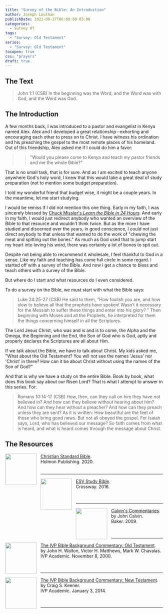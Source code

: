 ```yaml
---
title: "Survey of the Bible: An Introduction"
author: Joseph Louthan
publishDate: 2022-09-27T06:00:00-05:00
categories:
  - Survey OT
tags:
  - "Survey: Old Testament"
series:
  - "Survey: Old Testament"
tocopen: true
css: "prayers"
draft: true
---
```

## The Text

>John 1:1 (CSB) In the beginning was the Word, and the Word was with God, and the Word was God.

## The Introduction

A few months back, I was introduced to a pastor and evangelist in Kenya named Alex. Alex and I developed a great relationship--exhorting and encouraging each other to press on to Christ. I have witness his ordination and his preaching the gospel to the most remote places of his homeland. Out of this friendship, Alex asked me if I could do him a favor:

>>"Would you please come to Kenya and teach my pastor friends and me the whole Bible?"

That is no small task, that is for sure. And as I am excited to teach anyone anywhere God's holy word, I knew that this would take a great deal of study preparation (not to mention some budget preparation).

I told my wonderful friend that budget wise, it might be a couple years. In the meantime, let me start studying.

I would be remiss if I did not mention this one thing. Early in my faith, I was sincerely blessed by [Chuck Missler's *Learn the Bible in 24 Hours*](https://www.youtube.com/watch?v=PZ3hESj__M8). And early in my faith, I would just redirect anybody who wanted an overview of the Bible to that resource and wouldn't think twice. But as the more I have studied and discerned over the years, in good conscience, I could not just direct anybody to that unless that wanted to do the work of "chewing the meat and spitting out the bones." As much as God used that to jump start my heart into loving his word, there was certainly a lot of bones to spit out.

Despite not being able to recommend it wholesale, I feel thankful to God in a sense. Like my faith and teaching has come full circle in some regard. I started off with a survey of the Bible. And now I get a chance to bless and teach others with a survey of the Bible.

But where do I start and what resources do I even considered.

To do a survey on the Bible, we must start with what the Bible says:

>Luke 24:25-27 (CSB) He said to them, “How foolish you are, and how slow to believe all that the prophets have spoken! Wasn’t it necessary for the Messiah to suffer these things and enter into his glory? ” Then beginning with Moses and all the Prophets, he interpreted for them the things concerning himself in all the Scriptures.

The Lord Jesus Christ, who was and is and is to come, the Alpha and the Omega, the Beginning and the End, the Son of God who is God, aptly and properly declares the Scriptures are all about Him.

If we talk about the Bible, we have to talk about Christ. My kids asked me, "What about the Old Testament? You will not see the names 'Jesus' nor 'Christ' in there? How can it be about Christ without using the names of the Son of God?"

And that is why we have a study on the entire Bible. Book by book, what does this book say about our Risen Lord? That is what I attempt to answer in this series. For:

>Romans 10:14-17 (CSB) How, then, can they call on him they have not believed in? And how can they believe without hearing about him? And how can they hear without a preacher? And how can they preach unless they are sent? As it is written: How beautiful are the feet of those who bring good news. But not all obeyed the gospel. For Isaiah says, Lord, who has believed our message? So faith comes from what is heard, and what is heard comes through the message about Christ.

## The Resources

[<img src="https://images-na.ssl-images-amazon.com/images/I/91DXb+atXsL.jpg" align="left" width="100" style="padding-right: 10px" />Christian Standard Bible](https://amzn.to/3FbGqbM).  
Holmon Publishing. 2020.  
&nbsp;

___

[<img src="https://images-na.ssl-images-amazon.com/images/I/41nNWgurO3L._SX394_BO1,204,203,200_.jpg" align="left" width="100" style="padding-right: 10px" />ESV Study Bible](https://amzn.to/3FbGs38).  
Crossway. 2016.

&nbsp;

___

[<img src="https://images-na.ssl-images-amazon.com/images/I/41mjq2lbVJL._SX330_BO1,204,203,200_.jpg" align="left" width="100" style="padding-right: 10px" />Calvin's Commentaries](https://www.olivetree.com/store/product.php?productid=17517).  
by John Calvin.  
Baker. 2009.

&nbsp;

___

[<img src="https://images-na.ssl-images-amazon.com/images/I/81zVfwcJuEL.jpg" align="left" width="100" style="padding-right: 10px" />The IVP Bible Background Commentary: Old Testament](https://www.amazon.com/gp/product/0830814191/ref=ppx_yo_dt_b_search_asin_title?ie=UTF8&psc=1).  
by John H. Walton, Victor H. Matthews, Mark W. Chavalas.  
IVP Academic. November 8, 2000.

&nbsp;

___

[<img src="https://images-na.ssl-images-amazon.com/images/I/81a-Z-PCV0L.jpg" align="left" width="100" style="padding-right: 10px" />The IVP Bible Background Commentary: New Testament](https://www.amazon.com/gp/product/0830824782/ref=ppx_yo_dt_b_search_asin_title?ie=UTF8&psc=1).  
by Craig S. Keener.  
IVP Academic. January 3, 2014.

&nbsp;

___